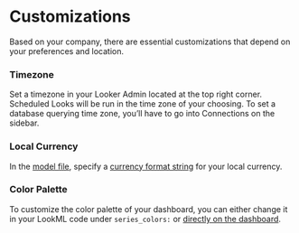 # Customizations
Based on your company, there are essential customizations that depend on your preferences and location.


### Timezone
Set a timezone in your Looker Admin located at the top right corner. Scheduled Looks will be run in the time zone of your choosing. To set a database querying time zone, you’ll have to go into Connections on the sidebar.

### Local Currency
In the [model file](https://github.com/fishtown-analytics/shopify-data-warehouse/compare/12/shopify.model.lkml?expand=1#L7), specify a [currency format string](https://docs.looker.com/reference/model-params/named_value_format) for your local currency.

### Color Palette
To customize the color palette of your dashboard, you can either change it in your LookML code under `series_colors:` or [directly on the dashboard](https://discourse.looker.com/t/color-palettes-color-picker-3-34/1646).
